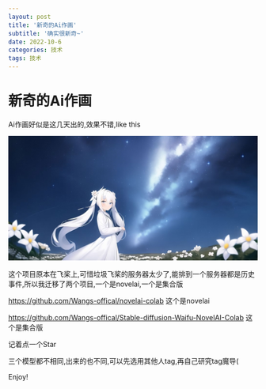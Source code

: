 ```yaml
---
layout: post
title: '新奇的Ai作画'
subtitle: '确实很新奇~'
date: 2022-10-6
categories: 技术
tags: 技术
---
```

# 新奇的Ai作画

Ai作画好似是这几天出的,效果不错,like this

![](https://github.com/Wangs-offical/PictureBed-Wangs/blob/master/2022/10/22/111.jpeg?raw=true)

这个项目原本在飞桨上,可惜垃圾飞桨的服务器太少了,能排到一个服务器都是历史事件,所以我迁移了两个项目,一个是novelai,一个是集合版

https://github.com/Wangs-offical/novelai-colab 这个是novelai

https://github.com/Wangs-offical/Stable-diffusion-Waifu-NovelAI-Colab 这个是集合版

记着点一个Star

三个模型都不相同,出来的也不同,可以先选用其他人tag,再自己研究tag魔导(

Enjoy!
